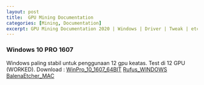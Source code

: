```yaml
---
layout: post
title:  GPU Mining Documentation
categories: [Mining, Documentation]
excerpt: GPU Mining Documentation 2020 | Windows | Driver | Tweak | etc.
---
```


### Windows 10 PRO 1607
Windows paling stabil untuk penggunaan 12 gpu keatas. Test di 12 GPU (WORKED).
Download : 
[WinPro_10_1607_64BIT](http://www79.uptobox.com/dl/jC-froqNpomyxpiMPhhQG19ACF9_WFBbAeVE1Wq4XYSTcy9i0WTkbQjtsCxcYfa0iyBHM62Fvlxi23pYGE7oY267OKShEUqZfFYOPedYhqaI_-KtZZubgPrN3QbkUbhDbmisGC4AZ6qcS0DVeyiA3w/%5Bwww.gigapurbalingga.com%5D_Win10P64AnUV1607F.rar)
[Rufus_WINDOWS](https://rufus.ie/)
[BalenaEtcher_MAC](https://www.balena.io/etcher/)
